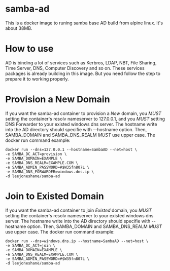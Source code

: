 # samba-ad

This is a docker image to runing samba base AD build from alpine linux. It's about 38MB.

# How to use

AD is binding a lot of services such as Kerbros, LDAP, NBT, File Sharing, Time Server, DNS, Computer Discovery and so on.
These services packages is already building in this image. But you need follow the step to prepare it to working properly.

# Provision a New Domain

If you want the samba-ad container to provision a *New* domain, you *MUST* setting the container's resolv nameserver to  127.0.0.1, and you *MUST* setting DNS Forwarder to your existed windows dns server. The hostname write into the AD directory should specifie with --hostname option. Then, SAMBA_DOMAIN and SAMBA_DNS_REALM *MUST* use upper case. The docker run command example:

```
docker run --dns=127.0.0.1 --hostname=SambaAD --net=host \
-e SAMBA_DC_ACT=provision \
-e SAMBA_DOMAIN=EXAMPLE \
-e SAMBA_DNS_REALM=EXAMPLE.COM \
-e SAMBA_ADMIN_PASSWORD=#$W35fn807L \
-e SAMBA_DNS_FORWARDER=windows.dns.ip \
-d leejoneshane/samba-ad
```

# Join to Existed Domain

If you want the samba-ad container to join *Existed* domain, you *MUST* setting the container's resolv nameserver to your existed windows dns server. The hostname write into the AD directory should specifie with --hostname option. Then, SAMBA_DOMAIN and SAMBA_DNS_REALM *MUST* use upper case. The docker run command example:

```
docker run --dns=windows.dns.ip --hostname=SambaAD --net=host \
-e SAMBA_DC_ACT=join \
-e SAMBA_DOMAIN=EXAMPLE \
-e SAMBA_DNS_REALM=EXAMPLE.COM \
-e SAMBA_ADMIN_PASSWORD=#$W35fn807L \
-d leejoneshane/samba-ad
```
